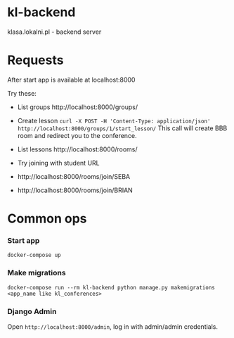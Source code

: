 # kl-backend
klasa.lokalni.pl - backend server

# Requests
After start app is available at localhost:8000

Try these:

- List groups http://localhost:8000/groups/

-  Create lesson `curl -X POST -H 'Content-Type: application/json' http://localhost:8000/groups/1/start_lesson/`
This call will create BBB room and redirect you to the conference.

-  List lessons http://localhost:8000/rooms/

-  Try joining with student URL
 - http://localhost:8000/rooms/join/SEBA
 - http://localhost:8000/rooms/join/BRIAN

# Common ops

### Start app
`docker-compose up`

### Make migrations
`docker-compose run --rm kl-backend python manage.py makemigrations <app_name like kl_conferences>`

### Django Admin
Open `http://localhost:8000/admin`, log in with admin/admin credentials.
